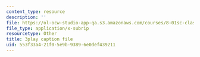 ```yaml
---
content_type: resource
description: ''
file: https://ol-ocw-studio-app-qa.s3.amazonaws.com/courses/8-01sc-classical-mechanics-fall-2016/553f33a421f05e9b93896e0def439211_d2POYCmmM8A.vtt
file_type: application/x-subrip
resourcetype: Other
title: 3play caption file
uid: 553f33a4-21f0-5e9b-9389-6e0def439211
---
```

